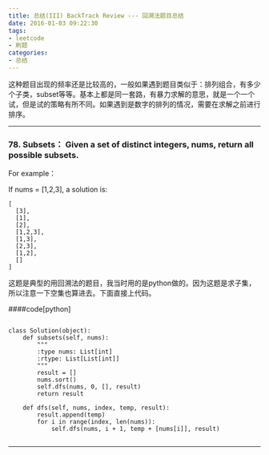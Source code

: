 ```yaml
---
title: 总结(III) BackTrack Review --- 回溯法题目总结
date: 2016-01-03 09:22:30
tags:
- leetcode
- 刷题
categories:
- 总结
---
```


这种题目出现的频率还是比较高的，一般如果遇到题目类似于：排列组合，有多少个子类，subset等等。基本上都是同一套路，有暴力求解的意思，就是一个一个试，但是试的策略有所不同。如果遇到是数字的排列的情况，需要在求解之前进行排序。
<!--more-->

***
### 78. Subsets： Given a set of distinct integers, nums, return all possible subsets.

For example：

If nums = [1,2,3], a solution is:

```
[
  [3],
  [1],
  [2],
  [1,2,3],
  [1,3],
  [2,3],
  [1,2],
  []
]
```

这题是典型的用回溯法的题目，我当时用的是python做的。因为这题是求子集，所以注意一下空集也算进去。下面直接上代码。

####code[python]

```

class Solution(object):
    def subsets(self, nums):
        """
        :type nums: List[int]
        :rtype: List[List[int]]
        """
        result = []
        nums.sort()
        self.dfs(nums, 0, [], result)
        return result
        
    def dfs(self, nums, index, temp, result):
        result.append(temp)
        for i in range(index, len(nums)):
            self.dfs(nums, i + 1, temp + [nums[i]], result)
              
```

***



